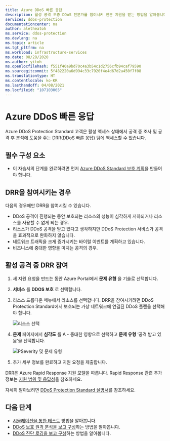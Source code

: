 ```yaml
---
title: Azure DDoS 빠른 응답
description: 활성 공격 도중 DDoS 전문가를 참여시켜 전문 지원을 받는 방법을 알아봅니다.
services: ddos-protection
documentationcenter: na
author: aletheatoh
ms.service: ddos-protection
ms.devlang: na
ms.topic: article
ms.tgt_pltfrm: na
ms.workload: infrastructure-services
ms.date: 08/28/2020
ms.author: yitoh
ms.openlocfilehash: f551f40a9bd70c4a3b54c1d2756cfb94caf79590
ms.sourcegitcommit: 5f482220a6d994c33c7920f4e4d67d2a450f7f08
ms.translationtype: HT
ms.contentlocale: ko-KR
ms.lasthandoff: 04/08/2021
ms.locfileid: "107103065"
---
```

# <a name="azure-ddos-rapid-response"></a>Azure DDoS 빠른 응답

Azure DDoS Protection Standard 고객은 활성 액세스 상태에서 공격 중 조사 및 공격 후 분석에 도움을 주는 DRR(DDoS 빠른 응답) 팀에 액세스할 수 있습니다.

## <a name="prerequisites"></a>필수 구성 요소

- 이 자습서의 단계를 완료하려면 먼저 [Azure DDoS Standard 보호 계획](manage-ddos-protection.md)을 만들어야 합니다.

## <a name="when-to-engage-drr"></a>DRR을 참여시키는 경우

다음의 경우에만 DRR을 참여시킬 수 있습니다. 

- DDoS 공격이 진행되는 동안 보호되는 리소스의 성능이 심각하게 저하되거나 리소스를 사용할 수 없게 되는 경우. 
- 리소스가 DDoS 공격을 받고 있다고 생각하지만 DDoS Protection 서비스가 공격을 효과적으로 완화하지 않습니다.
- 네트워크 트래픽을 크게 증가시키는 바이럴 이벤트를 계획하고 있습니다.
- 비즈니스에 중대한 영향을 미치는 공격의 경우.

## <a name="engage-drr-during-an-active-attack"></a>활성 공격 중 DRR 참여

1. 새 지원 요청을 만드는 동안 Azure Portal에서 **문제 유형** 을 기술로 선택합니다.
2. **서비스** 를 **DDOS 보호** 로 선택합니다.
3. 리소스 드롭다운 메뉴에서 리소스를 선택합니다. DRR을 참여시키려면 DDoS Protection Standard에서 보호되는 가상 네트워크에 연결된 DDoS 플랜을 선택해야 합니다.

    ![리소스 선택](./media/ddos-rapid-response/choose-resource.png)

4. **문제** 페이지에서 **심각도** 를 A - 중대한 영향으로 선택하고 **문제 유형** ‘공격 받고 있음’을 선택합니다.

    ![PSeverity 및 문제 유형](./media/ddos-rapid-response/severity-and-problem-type.png)

5. 추가 세부 정보를 완료하고 지원 요청을 제출합니다.

DRR은 Azure Rapid Response 지원 모델을 따릅니다. Rapid Response 관련 추가 정보는 [지원 범위 및 응답성](https://azure.microsoft.com/en-us/support/plans/response/)을 참조하세요.

자세히 알아보려면 [DDoS Protection Standard 설명서](./ddos-protection-overview.md)를 참조하세요.

## <a name="next-steps"></a>다음 단계

- [시뮬레이션을 통한 테스트](test-through-simulations.md) 방법을 알아봅니다.
- [DDoS 보호 원격 분석을 보고 구성](telemetry.md)하는 방법을 알아봅니다.
- [DDoS 진단 로깅을 보고 구성](diagnostic-logging.md)하는 방법을 알아봅니다.

